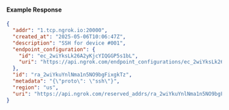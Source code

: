 <!-- Code generated for API Clients. DO NOT EDIT. -->

#### Example Response

```json
{
  "addr": "1.tcp.ngrok.io:20000",
  "created_at": "2025-05-06T10:06:47Z",
  "description": "SSH for device #001",
  "endpoint_configuration": {
    "id": "ec_2wiYksLk26A2yKjcYIQGGP5s1bL",
    "uri": "https://api.ngrok.com/endpoint_configurations/ec_2wiYksLk26A2yKjcYIQGGP5s1bL"
  },
  "id": "ra_2wiYkuYnlNma1n5NO9bgFixgkTz",
  "metadata": "{\"proto\": \"ssh\"}",
  "region": "us",
  "uri": "https://api.ngrok.com/reserved_addrs/ra_2wiYkuYnlNma1n5NO9bgFixgkTz"
}
```
